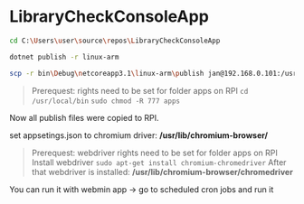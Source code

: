 # LibraryCheckConsoleApp
```sh
cd C:\Users\user\source\repos\LibraryCheckConsoleApp
```
```sh
dotnet publish -r linux-arm
```
```sh
scp -r bin\Debug\netcoreapp3.1\linux-arm\publish jan@192.168.0.101:/usr/local/bin/apps/LibraryCheckConsoleApp
```

>Prerequest:
>rights need to be set for folder apps on RPI 
> `cd /usr/local/bin`
> `sudo chmod -R 777 apps`

Now all publish files were copied to RPI.

set appsetings.json to chromium driver: **/usr/lib/chromium-browser/**

>Prerequest: webdriver
>rights need to be set for folder apps on RPI 
> Install webdriver `sudo apt-get install chromium-chromedriver`
> After that webdriver is installed: **/usr/lib/chromium-browser/chromedriver**

You can run it with webmin app -> go to scheduled cron jobs and run it

